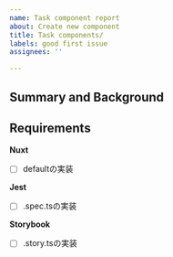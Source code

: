```yaml
---
name: Task component report
about: Create new component
title: Task components/
labels: good first issue
assignees: ''

---
```


## Summary and Background

 <!-- [required] -->

## Requirements

 <!-- [required] -->

**Nuxt**
- [ ] defaultの実装

**Jest**
- [ ] .spec.tsの実装

**Storybook**
- [ ] .story.tsの実装

